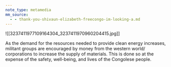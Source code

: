 ```yaml
---
note_type: metamedia
mm_source:
  - - thank-you-shivaun-elizabeth-freecongo-im-looking-a.md
---
```


![[3237411977109164304_3237411970960204415.jpg]]

As the demand for the resources needed to
provide clean energy increases, militant
groups are encouraged by money from the
western world/ corporations to increase the
supply of materials. This is done so at the
expense of the safety, well-being, and lives of
the Congolese people.

